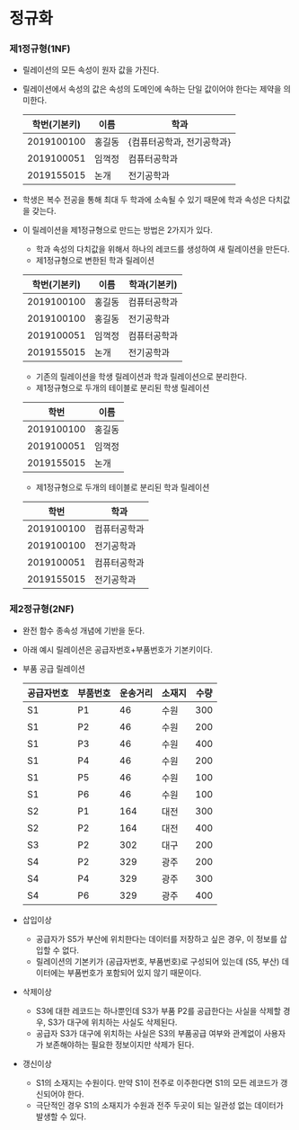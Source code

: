 # 정규화

### 제1정규형(1NF)

* 릴레이션의 모든 속성이 원자 값을 가진다.

* 릴레이션에서 속성의 값은 속성의 도메인에 속하는 단일 값이어야 한다는 제약을 의미한다.

  | 학번(기본키) | 이름   | 학과                       |
  | ------------ | ------ | -------------------------- |
  | 2019100100   | 홍길동 | {컴퓨터공학과, 전기공학과} |
  | 2019100051   | 임꺽정 | 컴퓨터공학과               |
  | 2019155015   | 논개   | 전기공학과                 |

* 학생은 복수 전공을 통해 최대 두 학과에 소속될 수 있기 때문에 학과 속성은 다치값을 갖는다.

* 이 릴레이션을 제1정규형으로 만드는 방법은 2가지가 있다.

  * 학과 속성의 다치값을 위해서 하나의 레코드를 생성하여 새 릴레이션을 만든다.
  * 제1정규형으로 변한된 학과 릴레이션

  | 학번(기본키) | 이름   | 학과(기본키) |
  | ------------ | ------ | ------------ |
  | 2019100100   | 홍길동 | 컴퓨터공학과 |
  | 2019100100   | 홍길동 | 전기공학과   |
  | 2019100051   | 임꺽정 | 컴퓨터공학과 |
  | 2019155015   | 논개   | 전기공학과   |

  * 기존의 릴레이션을 학생 릴레이션과 학과 릴레이션으로 분리한다.
  * 제1정규형으로 두개의 테이블로 분리된 학생 릴레이션

  | 학번       | 이름   |
  | ---------- | ------ |
  | 2019100100 | 홍길동 |
  | 2019100051 | 임꺽정 |
  | 2019155015 | 논개   |

  * 제1정규형으로 두개의 테이블로 분리된 학과 릴레이션

  | 학번       | 학과         |
  | ---------- | ------------ |
  | 2019100100 | 컴퓨터공학과 |
  | 2019100100 | 전기공학과   |
  | 2019100051 | 컴퓨터공학과 |
  | 2019155015 | 전기공학과   |

### 제2정규형(2NF)

* 완전 함수 종속성 개념에 기반을 둔다.

* 아래 예시 릴레이션은 공급자번호+부품번호가 기본키이다.

* 부품 공급 릴레이션

  | 공급자번호 | 부품번호 | 운송거리 | 소재지 | 수량 |
  | ---------- | -------- | -------- | ------ | ---- |
  | S1         | P1       | 46       | 수원   | 300  |
  | S1         | P2       | 46       | 수원   | 200  |
  | S1         | P3       | 46       | 수원   | 400  |
  | S1         | P4       | 46       | 수원   | 200  |
  | S1         | P5       | 46       | 수원   | 100  |
  | S1         | P6       | 46       | 수원   | 100  |
  | S2         | P1       | 164      | 대전   | 300  |
  | S2         | P2       | 164      | 대전   | 400  |
  | S3         | P2       | 302      | 대구   | 200  |
  | S4         | P2       | 329      | 광주   | 200  |
  | S4         | P4       | 329      | 광주   | 300  |
  | S4         | P6       | 329      | 광주   | 400  |

* 삽입이상
  * 공급자가 S5가 부산에 위치한다는 데이터를 저장하고 싶은 경우, 이 정보를 삽입할 수 없다. 
  * 릴레이션의 기본키가 (공급자번호, 부품번호)로 구성되어 있는데 (S5, 부산) 데이터에는 부품번호가 포함되어 있지 않기 때문이다.

* 삭제이상

  * S3에 대한 레코드는 하나뿐인데 S3가 부품 P2를 공급한다는 사실을 삭제할 경우, S3가 대구에 위치하는 사실도 삭제된다.
  * 공급자 S3가 대구에 위치하는 사실은 S3의 부품공급 여부와 관계없이 사용자가 보존해야하는 필요한 정보이지만 삭제가 된다.

* 갱신이상

  * S1의 소재지는 수원이다. 만약 S1이 전주로 이주한다면 S1의 모든 레코드가 갱신되어야 한다.
  * 극단적인 경우 S1의 소재지가 수원과  전주 두곳이 되는 일관성 없는 데이터가 발생할 수 있다.